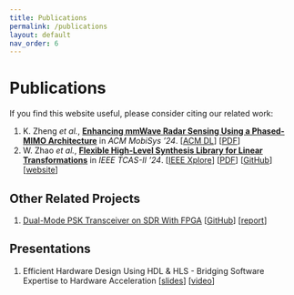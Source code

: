 ```yaml
---
title: Publications
permalink: /publications
layout: default
nav_order: 6
---
```


# Publications
If you find this website useful, please consider citing our related work:

1. K. Zheng *et al.*, [**Enhancing mmWave Radar Sensing Using a Phased-MIMO Architecture**](https://dl.acm.org/doi/10.1145/3643832.3661865) in *ACM MobiSys ’24*.
[[ACM DL](https://dl.acm.org/doi/10.1145/3643832.3661865)] [[PDF](https://dl.acm.org/doi/pdf/10.1145/3643832.3661865)]
2. W. Zhao *et al.*, [**Flexible High-Level Synthesis Library for Linear Transformations**](https://ieeexplore.ieee.org/document/10437992) in *IEEE TCAS-II ’24*.
[[IEEE Xplore](https://ieeexplore.ieee.org/document/10437992)] [[PDF](https://wqzhao.org/assets/zhao2024flexible.pdf)] [[GitHub](https://github.com/autohdw/flames)] [[website](https://flames.autohdw.com)]

## Other Related Projects
1. [Dual-Mode PSK Transceiver on SDR With FPGA](https://wqzhao.org/projects/sdr-psk-fpga) [[GitHub](https://github.com/Teddy-van-Jerry/sdr-psk-fpga)] [[report](https://go.wqzhao.org/sdr-psk-fpga)]

## Presentations
1. Efficient Hardware Design Using HDL & HLS - Bridging Software Expertise to Hardware Acceleration [[slides](https://wqzhao.org/assets/HDL_HLS_slides_20250510.pdf)] [[video](https://youtu.be/cbVA9ocOId0)]
